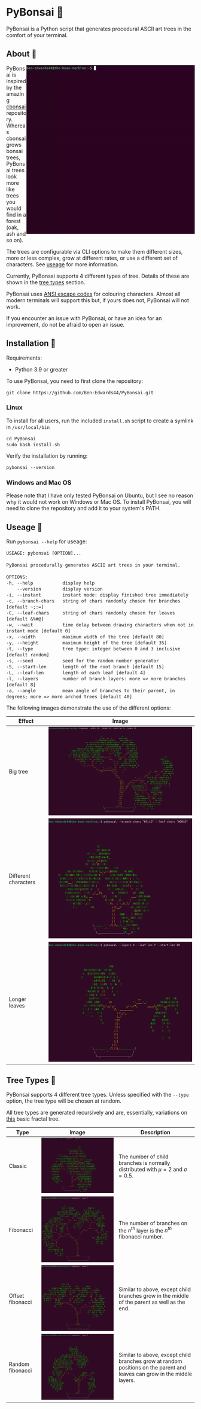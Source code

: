 # PyBonsai :palm_tree:

PyBonsai is a Python script that generates procedural ASCII art trees in the comfort of your terminal.

## About :seedling:

<img src="/Images/demo.gif" align="right" width="450px">

PyBonsai is inspired by the amazing [cbonsai](https://gitlab.com/jallbrit/cbonsai) repository.
Whereas cbonsai grows bonsai trees, PyBonsai trees look more like trees you would find in a forest (oak, ash and so on).

The trees are configurable via CLI options to make them different sizes, more or less complex, grow at different rates, or use a different set of characters. See [useage](#useage-wrench) for more information.

Currently, PyBonsai supports 4 different types of tree. Details of these are shown in the [tree types](#tree-types-leaves) section.

PyBonsai uses [ANSI escape codes](https://en.wikipedia.org/wiki/ANSI_escape_code) for colouring characters. Almost all modern terminals will support this but, if yours does not, PyBonsai will not work.

If you encounter an issue with PyBonsai, or have an idea for an improvement, do not be afraid to open an issue.

## Installation :link:

Requirements:
- Python 3.9 or greater

To use PyBonsai, you need to first clone the repository:

    git clone https://github.com/Ben-Edwards44/PyBonsai.git

### Linux

To install for all users, run the included `install.sh` script to create a symlink in `/usr/local/bin`

    cd PyBonsai
    sudo bash install.sh

Verify the installation by running:

    pybonsai --version

### Windows and Mac OS

Please note that I have only tested PyBonsai on Ubuntu, but I see no reason why it would not work on Windows or Mac OS.
To install PyBonsai, you will need to clone the repository and add it to your system's PATH.

## Useage :wrench:

Run `pybonsai --help` for useage:

    USEAGE: pybonsai [OPTION]...

    PyBonsai procedurally generates ASCII art trees in your terminal.

    OPTIONS:
    -h, --help           display help
        --version        display version
    -i, --instant        instant mode: display finished tree immediately
    -c, --branch-chars   string of chars randomly chosen for branches [default ~;:=]
    -C, --leaf-chars     string of chars randomly chosen for leaves [default &%#@]
    -w, --wait           time delay between drawing characters when not in instant mode [default 0]
    -x, --width          maximum width of the tree [default 80]
    -y, --height         maximum height of the tree [default 35]
    -t, --type           tree type: integer between 0 and 3 inclusive [default random]
    -s, --seed           seed for the random number generator
    -S, --start-len      length of the root branch [default 15]
    -L, --leaf-len       length of each leaf [default 4]
    -l, --layers         number of branch layers: more => more branches [default 8]
    -a, --angle          mean angle of branches to their parent, in degrees; more => more arched trees [default 40]

The following images demonstrate the use of the different options:

| Effect               | Image                                      |
|----------------------|--------------------------------------------|
| Big tree             | ![big tree](/Images/options/big.png)               |
| Different characters | ![different characters](/Images/options/chars.png) |
| Longer leaves        | ![longer leaves](/Images/options/leafy.png)        |

## Tree Types :leaves:

PyBonsai supports 4 different tree types. Unless specified with the `--type` option, the tree type will be chosen at random.

All tree types are generated recursively and are, essentially, variations on [this](https://www.youtube.com/watch?v=0jjeOYMjmDU) basic fractal tree.

| Type             | Image        | Description                                                                                  |
|------------------|--------------|----------------------------------------------------------------------------------------------|
| Classic          | ![classic](/Images/types/classic.png) | The number of child branches is normally distributed with $\mu = 2$ and $\sigma = 0.5$. |
| Fibonacci        | ![fib](/Images/types/fib.png) | The number of branches on the $n^{th}$ layer is the $n^{th}$ fibonacci number. |
| Offset fibonacci | ![offset fib](/Images/types/offset_fib.png) | Similar to above, except child branches grow in the middle of the parent as well as the end. |
| Random fibonacci | ![random fib](/Images/types/rand_fib.png) | Similar to above, except child branches grow at random positions on the parent and leaves can grow in the middle layers. |
